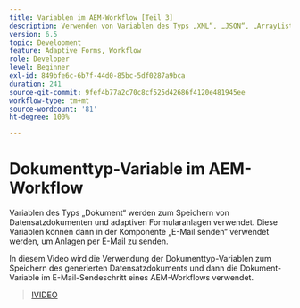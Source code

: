 ```yaml
---
title: Variablen im AEM-Workflow [Teil 3]
description: Verwenden von Variablen des Typs „XML“, „JSON“, „ArrayList“ und „Document“ in einem AEM-Workflow
version: 6.5
topic: Development
feature: Adaptive Forms, Workflow
role: Developer
level: Beginner
exl-id: 849bfe6c-6b7f-44d0-85bc-5df0287a9bca
duration: 241
source-git-commit: 9fef4b77a2c70c8cf525d42686f4120e481945ee
workflow-type: tm+mt
source-wordcount: '81'
ht-degree: 100%

---
```


# Dokumenttyp-Variable im AEM-Workflow


Variablen des Typs „Dokument“ werden zum Speichern von Datensatzdokumenten und adaptiven Formularanlagen verwendet. Diese Variablen können dann in der Komponente „E-Mail senden“ verwendet werden, um Anlagen per E-Mail zu senden.

In diesem Video wird die Verwendung der Dokumenttyp-Variablen zum Speichern des generierten Datensatzdokuments und dann die Dokument-Variable im E-Mail-Sendeschritt eines AEM-Workflows verwendet.

>[!VIDEO](https://video.tv.adobe.com/v/26452?quality=12&learn=on)
